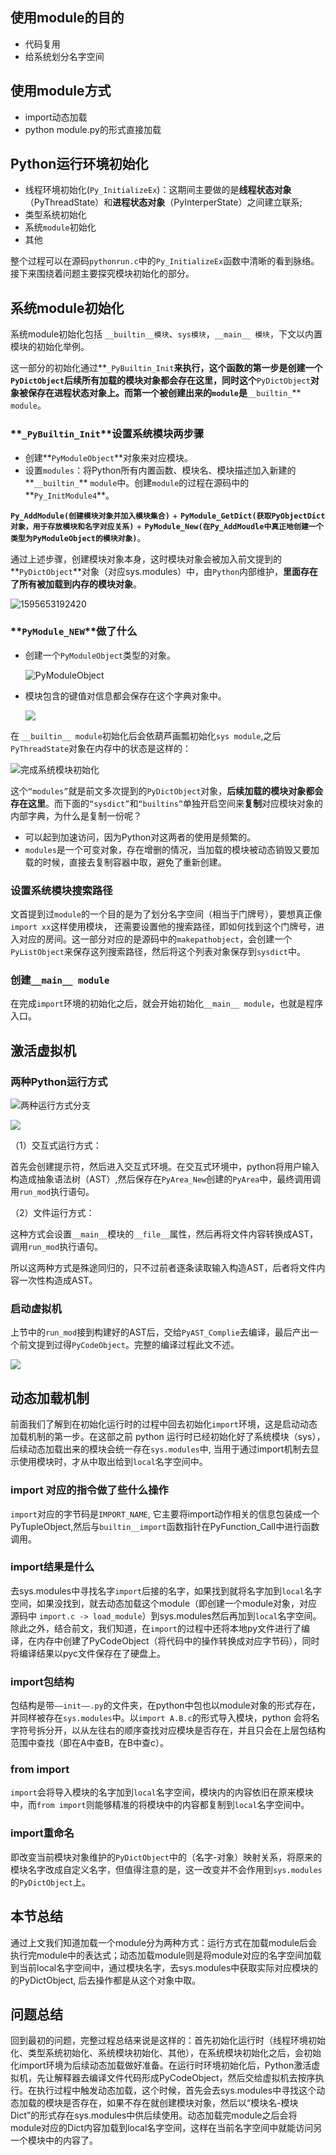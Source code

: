 ## 使用module的目的

- 代码复用
- 给系统划分名字空间

## 使用module方式

- import动态加载
- python module.py的形式直接加载

## Python运行环境初始化

- 线程环境初始化(`Py_InitializeEx`)：这期间主要做的是**线程状态对象**（PyThreadState）和**进程状态对象**（PyInterperState）之间建立联系; 
- 类型系统初始化
- 系统`module`初始化
- 其他

整个过程可以在源码`pythonrun.c`中的`Py_InitializeEx`函数中清晰的看到脉络。接下来围绕着问题主要探究模块初始化的部分。

## 系统module初始化

系统module初始化包括 `__builtin__模块`、`sys模块`，`__main__ 模块`，下文以内置模块的初始化举例。

这一部分的初始化通过**`_PyBuiltin_Init`**来执行，这个函数的第一步是创建一个`PyDictObject`后续所有加载的模块对象都会存在这里，同时这个**`PyDictObject`**对象被保存在进程状态对象上。而第一个被创建出来的`module`是**`__builtin_`** `module`。

### **`_PyBuiltin_Init`**设置系统模块两步骤

- 创建**`PyModuleObject`**对象来对应模块。
- 设置`modules`：将Python所有内置函数、模块名、模块描述加入新建的**`__builtin_`** `module`中。创建`module`的过程在源码中的**`Py_InitModule4`**。

**`Py_AddModule(创建模块对象并加入模块集合)`** + **`PyModule_GetDict(获取PyObjectDict对象，用于存放模块和名字对应关系)`** + **`PyModule_New(在Py_AddMoudle中真正地创建一个类型为PyModuleObject的模块对象)`**。

通过上述步骤，创建模块对象本身，这时模块对象会被加入前文提到的**`PyDictObject`**对象（对应sys.modules）中，由`Python`内部维护，**里面存在了所有被加载到内存的模块对象**。

![1595653192420](img/PyImport_AddModule.png)

### **`PyModule_NEW`**做了什么

- 创建一个`PyModuleObject`类型的对象。

  ![PyModuleObject](img/PyModuleObject.png)

- 模块包含的键值对信息都会保存在这个字典对象中。

  ![](img/PyModule_New.png)

在 `__builtin__ module`初始化后会依葫芦画瓢初始化`sys module`,之后 `PyThreadState`对象在内存中的状态是这样的：

![完成系统模块初始化](img/完成系统模块初始化.png)

这个`“modules”`就是前文多次提到的`PyDictObject`对象，**后续加载的模块对象都会存在这里**。而下面的`“sysdict”`和`“builtins”`单独开启空间来**复制**对应模块对象的内部字典，为什么是复制一份呢？

- 可以起到加速访问，因为Python对这两者的使用是频繁的。
- `modules`是一个可变对象，存在增删的情况，当加载的模块被动态销毁又要加载的时候，直接去复制容器中取，避免了重新创建。

### 设置系统模块搜索路径

文首提到过`module`的一个目的是为了划分名字空间（相当于门牌号），要想真正像`import xx`这样使用模块， 还需要设置他的搜索路径，即如何找到这个门牌号，进入对应的房间。这一部分对应的是源码中的`makepathobject`，会创建一个`PyListObject`来保存这列搜索路径，然后将这个列表对象保存到`sysdict`中。

### 创建`__main__ module`

在完成`import`环境的初始化之后，就会开始初始化`__main__ module`，也就是程序入口。

## 激活虚拟机

### 两种Python运行方式

![两种运行方式分支](./img/两种运行方式分支.png)

![](./img/两种运行方式分支2.png)

（1）交互式运行方式：

​		首先会创建提示符，然后进入交互式环境。在交互式环境中，python将用户输入构造成抽象语法树（AST）,然后保存在`PyArea_New`创建的`PyArea`中，最终调用调用`run_mod`执行语句。

（2）文件运行方式：

​		这种方式会设置`__main__`模块的`__file__`属性，然后再将文件内容转换成AST，调用`run_mod`执行语句。

所以这两种方式是殊途同归的，只不过前者逐条读取输入构造AST，后者将文件内容一次性构造成AST。

### 启动虚拟机

上节中的`run_mod`接到构建好的AST后，交给`PyAST_Complie`去编译，最后产出一个前文提到过得`PyCodeObject`。完整的编译过程此文不述。

![](img\run_mod.png)

## 动态加载机制

前面我们了解到在初始化运行时的过程中回去初始化`import`环境，这是启动动态加载机制的第一步。在这部之前 python 运行时已经初始化好了系统模块（sys），后续动态加载出来的模块会统一存在`sys.modules`中, 当用于通过import机制去显示使用模块时，才从中取出给到`local`名字空间中。

### import 对应的指令做了些什么操作

`import`对应的字节码是`IMPORT_NAME`, 它主要将import动作相关的信息包装成一个PyTupleObject,然后与`builtin__import`函数指针在PyFunction_Call中进行函数调用。

### import结果是什么

去sys.modules中寻找名字`import`后接的名字，如果找到就将名字加到`local`名字空间，如果没找到，就去动态加载这个module（即创建一个module对象，对应源码中 `import.c -> load_module`）到sys.modules然后再加到`local`名字空间。除此之外，结合前文，我们知道，在`import`的过程中还将本地py文件进行了编译，在内存中创建了PyCodeObject（将代码中的操作转换成对应字节码），同时将编译结果以pyc文件保存在了硬盘上。

### import包结构

包结构是带`——init——.py`的文件夹，在python中包也以module对象的形式存在，并同样被存在`sys.modules`中。以`import A.B.c`的形式导入模块，python 会将名字符号拆分开，以从左往右的顺序查找对应模块是否存在，并且只会在上层包结构范围中查找（即在A中查B，在B中查c）。

### from  import

`import`会将导入模块的名字加到`local`名字空间，模块内的内容依旧在原来模块中，而`from import`则能够精准的将模块中的内容都复制到`local`名字空间中。

### import重命名

即改变当前模块对象维护的`PyDictObject`中的（名字-对象）映射关系，将原来的模块名字改成自定义名字，但值得注意的是，这一改变并不会作用到`sys.modules`的`PyDictObject`上。

## 本节总结

通过上文我们知道加载一个module分为两种方式：运行方式在加载module后会执行完module中的表达式；动态加载module则是将module对应的名字空间加载到当前local名字空间中，通过模块名字，去sys.modules中获取实际对应模块的的PyDictObject, 后去操作都是从这个对象中取。

## 问题总结

回到最初的问题，完整过程总结来说是这样的：首先初始化运行时（线程环境初始化、类型系统初始化、系统模块初始化、其他），在系统模块初始化之后，会初始化import环境为后续动态加载做好准备。在运行时环境初始化后，Python激活虚拟机，先让解释器去编译文件代码形成PyCodeObject，然后交给虚拟机去按序执行。在执行过程中触发动态加载，这个时候，首先会去sys.modules中寻找这个动态加载的模块是否存在，如果不存在就创建模块对象，然后以“模块名-模块Dict”的形式存在sys.modules中供后续使用。动态加载完module之后会将module对应的Dict内容加载到local名字空间，这样在当前名字空间中就能访问另一个模块中的内容了。

